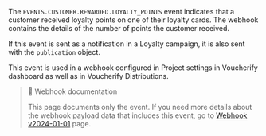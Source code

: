 The `EVENTS.CUSTOMER.REWARDED.LOYALTY_POINTS` event indicates that a customer received loyalty points on one of their loyalty cards. The webhook contains the details of the number of points the customer received.

If this event is sent as a notification in a Loyalty campaign, it is also sent with the `publication` object.

This event is used in a webhook configured in Project settings in Voucherify dashboard as well as in Voucherify Distributions.

> 📘 Webhook documentation
>
> This page documents only the event. If you need more details about the webhook payload data that includes this event, go to [Webhook v2024-01-01](ref:introduction-to-webhooks "Introduction to webhooks v2024-01-01") page.